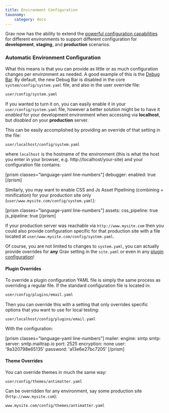 ```yaml
---
title: Environment Configuration
taxonomy:
    category: docs
---
```


Grav now has the ability to extend the [powerful configuration capabilities](../../basics/grav-configuration) for different environments to support different configuration for **development**, **staging**, and **production** scenarios.

### Automatic Environment Configuration

What this means is that you can provide as little or as much configuration changes per environment as needed.  A good example of this is the [Debug Bar](../debugging).  By default, the new Debug Bar is disabled in the core `system/config/system.yaml` file, and also in the user override file:

```bash
user/config/system.yaml
```

If you wanted to turn it on, you can easily enable it in your `user/config/system.yaml` file, however a better solution might be to have it _enabled_ for your development environment when accessing via **localhost**, but _disabled_ on your **production** server.

This can be easily accomplished by providing an override of that setting in the file: 

```bash
user/localhost/config/system.yaml
```

where `localhost` is the hostname of the environment (this is what the host you enter in your browser, e.g. http://localhost/your-site) and your configuration file contains:

[prism classes="language-yaml line-numbers"]
debugger:
  enabled: true
[/prism]

Similarly, you may want to enable CSS and Js Asset Pipelining (combining + minification) for your production site only (`user/www.mysite.com/config/system.yaml`):

[prism classes="language-yaml line-numbers"]
assets:
  css_pipeline: true
  js_pipeline: true
[/prism]

If your production server was reachable via `http://www.mysite.com` then you could also provide configuration specific for that production site with a file located at `user/www.mysite.com/config/system.yaml`.

Of course, you are not limited to changes to `system.yaml`, you can actually provide overrides for **any** Grav setting in the `site.yaml` or even in any [plugin configuration](../../plugins/plugin-basics)!

#### Plugin Overrides

To override a plugin configuration YAML file is simply the same process as overriding a regular file.   If the standard configuration file is located in:

```bash
user/config/plugins/email.yaml
```

Then you can override this with a setting that only overrides specific options that you want to use for local testing:

```bash
user/localhost/config/plugins/email.yaml
```

With the configuration: 

[prism classes="language-yaml line-numbers"]
mailer:
  engine: smtp
  smtp:
    server: smtp.mailtrap.io
    port: 2525
    encryption: none
    user: '9a320798e65135'
    password: 'a13e6e27bc7205'
[/prism]

#### Theme Overrides

You can override themes in much the same way:

```bash
user/config/themes/antimatter.yaml
```

Can be overridden for any environment, say some production site (`http://www.mysite.com`):

```bash
www.mysite.com/config/themes/antimatter.yaml
```
